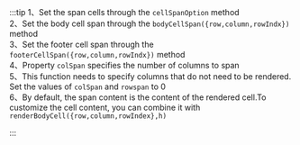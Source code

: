 :::tip
1、Set the span cells through the `cellSpanOption` method<br>
2、Set the body cell span through the `bodyCellSpan({row,column,rowIndx})` method<br>
3、Set the footer cell span through the `footerCellSpan({row,column,rowIndx})` method<br>
4、Property `colSpan` specifies the number of columns to span<br>
5、This function needs to specify columns that do not need to be rendered. Set the values of `colSpan` and `rowspan` to 0<br>
6、By default, the span content is the content of the rendered cell.To customize the cell content, you can combine it with `renderBodyCell({row,column,rowIndex},h)`<br>

:::
